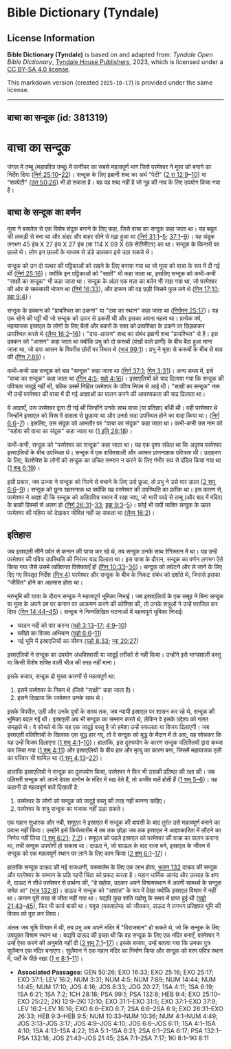 # Bible Dictionary (Tyndale)

## License Information

**Bible Dictionary (Tyndale)** is based on and adapted from: _Tyndale Open Bible Dictionary_, [Tyndale House Publishers](https://tyndaleopenresources.com/), 2023, which is licensed under a [CC BY-SA 4.0 license](https://creativecommons.org/licenses/by-sa/4.0/legalcode.en).

This markdown version (created `2025-10-17`) is provided under the same license.



--------------------------------

## वाचा का सन्दूक (id: 381319)

वाचा का सन्दूक
==============

जंगल में तम्बू (महापवित्र तम्बू) में फर्नीचर का सबसे महत्वपूर्ण भाग जिसे परमेश्वर ने मूसा को बनाने का निर्देश दिया ([निर्ग 25:10](https://ref.ly/Exod25:10-Exod25:22)–[22](https://ref.ly/Exod25:10-Exod25:22))। सन्दूक के लिए इब्रानी शब्द का अर्थ "पेटी" ([2 रा 12:9](https://ref.ly/2Kgs12:9-2Kgs12:10)–[10](https://ref.ly/2Kgs12:9-2Kgs12:10)) या "शवपेटी" ([उत 50:26](https://ref.ly/Gen50:26)) भी हो सकता है। यह वह शब्द नहीं है जो नूह की नाव के लिए उपयोग किया गया है।

वाचा के सन्दूक का वर्णन
-----------------------

मूसा ने बसलेल से एक विशेष संदूक बनाने के लिए कहा, जिसे वाचा का सन्दूक कहा जाता था। यह बबूल की लकड़ी से बना था और अंदर और बाहर सोने से मढ़ा हुआ था ([निर्ग 31:1](https://ref.ly/Exod31:1-Exod31:5)–[5](https://ref.ly/Exod31:1-Exod31:5); [37:1](https://ref.ly/Exod37:1-Exod37:9)–[9](https://ref.ly/Exod37:1-Exod37:9))। यह संदूक लगभग 45 इंच X 27 इंच X 27 इंच (या 114 X 69 X 69 सेंटीमीटर) का था। सन्दूक के किनारों पर छल्ले थे। लोग इन छल्लों के माध्यम से डंडे डालकर इसे उठा सकते थे।

सन्दूक को उन दो पत्थर की पट्टिकाओं को रखने के लिए बनाया गया था जो मूसा को वाचा के रूप में दी गई थीं ([निर्ग 25:16](https://ref.ly/Exod25:16))। क्योंकि इन पट्टिकाओं को "साक्षी" भी कहा जाता था, इसलिए सन्दूक को कभी\-कभी "साक्षी का सन्दूक" भी कहा जाता था। सन्दूक के अंदर एक मन्ना का बर्तन भी रखा गया था, जो परमेश्वर की ओर से चमत्कारी भोजन था ([निर्ग 16:33](https://ref.ly/Exod16:33)), और हारून की वह छड़ी जिसमे फुल लगे थे ([गिन 17:10](https://ref.ly/Num17:10); [इब्रा 9:4](https://ref.ly/Heb9:4))।

सन्दूक के ढक्कन को "प्रायश्चित का ढकना" या "दया का स्थान" कहा जाता था ([निर्गमन 25:17](https://ref.ly/Exod25:17))। यह एक सोने की पट्टी थी जो सन्दूक को ऊपर से ढकती थी और इसका अपना महत्व था। प्रत्येक वर्ष, महायाजक इस्राएल के लोगों के लिए बैलों और बकरों के रक्त को प्रायश्चित के ढकने पर छिड़ककर प्रायश्चित करते थे ([लैव्य 16:2](https://ref.ly/Lev16:2-Lev16:16)–[16](https://ref.ly/Lev16:2-Lev16:16))। "दया\-आसन" शब्द का संबंध इब्रानी शब्द "प्रायश्चित" से है। इस ढक्कन को "आसन" कहा जाता था क्योंकि प्रभु को दो करूबों (पंखों वाले प्राणी) के बीच बैठा हुआ माना जाता था, जो दया आसन के विपरीत छोरों पर स्थित थे ([भज 99:1](https://ref.ly/Ps99:1))। प्रभु ने मूसा से करूबों के बीच से बात की ([गिन 7:89](https://ref.ly/Num7:89))।

कभी\-कभी उस सन्दूक को बस "सन्दूक" कहा जाता था ([निर्ग 37:1](https://ref.ly/Exod37:1); [गिन 3:31](https://ref.ly/Num3:31))। अन्य समय में, इसे "वाचा का सन्दूक" कहा जाता था ([गिन 4:5](https://ref.ly/Num4:5); [यहो 4:16](https://ref.ly/Josh4:16))। इस्राएलियों को याद दिलाया गया कि सन्दूक की पवित्रता जादुई नहीं थी, बल्कि उसमें निहित परमेश्वर के पवित्र नियम से आई थी। "साक्षी का सन्दूक" नाम भी उन्हें परमेश्वर की वाचा में दी गई आज्ञाओं का पालन करने की आवश्यकता की याद दिलाता था।

ये आज्ञाएँ, उस परमेश्वर द्वारा दी गई थीं जिन्होंने उनके साथ वाचा (या प्रतिज्ञा) बाँधी थी। वही परमेश्वर थे जिन्होंने इस्राएल को मिस्र में दासता से छुड़ाया था और उनसे सदा उपस्थित होने का वादा किया था। ([निर्ग 6:6](https://ref.ly/Exod6:6-Exod6:7)–[7](https://ref.ly/Exod6:6-Exod6:7))। इसलिए, उस संदूक को आमतौर पर "वाचा का संदूक" कहा जाता था। कभी\-कभी उस नाम को "यहोवा की वाचा का संदूक" कहा जाता था ([1 इति 28:18](https://ref.ly/1Chr28:18))।

कभी\-कभी, सन्दूक को "परमेश्वर का सन्दूक" कहा जाता था। यह एक दृश्य संकेत था कि अदृश्य परमेश्वर इस्राएलियों के बीच उपस्थित थे। सन्दूक में एक शक्तिशाली और अक्सर प्राणनाशक पवित्रता थी। उदाहरण के लिए, बेतशेमेश के लोगों को सन्दूक का उचित सम्मान न करने के लिए गंभीर रूप से दंडित किया गया था ([1 शमू 6:19](https://ref.ly/1Sam6:19))।

इसी प्रकार, जब उज्जा ने सन्दूक को गिरने से बचाने के लिए उसे छुआ, तो प्रभु ने उसे मार डाला ([2 शमू 6:6](https://ref.ly/2Sam6:6-2Sam6:9)–[9](https://ref.ly/2Sam6:6-2Sam6:9))। सन्दूक को छूना खतरनाक था क्योंकि यह परमेश्वर की उपस्थिति का प्रतीक था। इस कारण से, परमेश्वर ने आज्ञा दी कि सन्दूक को अतिपवित्र स्थान में रखा जाए, जो भारी परदे से तम्बू (और बाद में मंदिर) के बाकी हिस्सों से अलग हो ([निर्ग 26:31](https://ref.ly/Exod26:31-Exod26:33)–[33](https://ref.ly/Exod26:31-Exod26:33); [इब्रा 9:3](https://ref.ly/Heb9:3-Heb9:5)–[5](https://ref.ly/Heb9:3-Heb9:5))। कोई भी पापी व्यक्ति सन्दूक के ऊपर परमेश्वर की महिमा को देखकर जीवित नहीं रह सकता था ([लैव्य 16:2](https://ref.ly/Lev16:2))।

इतिहास
------

जब इस्राएली सीनै पर्वत से कनान की यात्रा कर रहे थे, तब सन्दूक उनके साथ रेगिस्तान में था। यह उन्हें परमेश्वर की पवित्र उपस्थिति की निरंतर याद दिलाता था। इस यात्रा के दौरान, सन्दूक का वर्णन लगभग ऐसे किया गया जैसे उसमें व्यक्तिगत विशेषताएँ हों ([गिन 10:33](https://ref.ly/Num10:33-Num10:36)–[36](https://ref.ly/Num10:33-Num10:36))। सन्दूक को लपेटने और ले जाने के लिए दिए गए विस्तृत निर्देश ([गिन 4](https://ref.ly/Num4:1-Num4:49)) परमेश्वर और सन्दूक के बीच के निकट संबंध को दर्शाते थे, जिससे इसका "जीवित" होने का अहसास होता था।

मरुभूमि की यात्रा के दौरान सन्दूक ने महत्वपूर्ण भूमिका निभाई। जब इस्राएलियों के एक समूह ने बिना सन्दूक या मूसा के अपने दम पर कनान पर आक्रमण करने की कोशिश की, तो उनके शत्रुओं ने उन्हें पराजित कर दिया ([गिन 14:44–45](https://ref.ly/Num14:44))। सन्दूक ने निम्नलिखित घटनाओं में महत्वपूर्ण भूमिका निभाई:

* यरदन नदी को पार करना ([यहो 3:13](https://ref.ly/Josh3:13-Josh3:17)–[17](https://ref.ly/Josh3:13-Josh3:17); [4:9](https://ref.ly/Josh4:9-Josh4:10)–[10](https://ref.ly/Josh4:9-Josh4:10))
* यरीहो का विजय अभियान ([यहो 6:6](https://ref.ly/Josh6:6-Josh6:11)–[11](https://ref.ly/Josh6:6-Josh6:11))
* नई भूमि में इस्राएलियों का जीवन ([यहो 8:33](https://ref.ly/Josh8:33); [न्या 20:27](https://ref.ly/Judg20:27))

इस्राएलियों ने सन्दूक का उपयोग अंधविश्वासी या जादुई तरीकों से नहीं किया। उन्होंने इसे भाग्यशाली वस्तु या किसी विशेष शक्ति वाली चीज़ की तरह नहीं माना।

इसके बजाय, सन्दूक दो मुख्य कारणों से महत्वपूर्ण था:

1. इसमें परमेश्वर के नियम थे (जिसे "साक्षी" कहा जाता है)।
2. इसने दिखाया कि परमेश्वर उनके साथ थे।

इसके विपरीत, एली और उनके पुत्रों के समय तक, जब न्यायी इस्राएल पर शासन कर रहे थे, सन्दूक की भूमिका बदल गई थी। इस्राएली अब भी सन्दूक का सम्मान करते थे, लेकिन वे इसके उद्देश्य को गलत समझते थे। वे सोचते थे कि यह एक जादुई वस्तु है जो हमेशा उन्हें सफलता या विजय दिलाएगी। जब इस्राएली पलिश्तियों के खिलाफ एक युद्ध हार गए, तो वे सन्दूक को युद्ध के मैदान में ले आए, यह सोचकर कि यह उन्हें विजय दिलाएगा ([1 शमू 4:1](https://ref.ly/1Sam4:1-1Sam4:10)–[10](https://ref.ly/1Sam4:1-1Sam4:10))। हालांकि, इस दुरुपयोग के कारण सन्दूक पलिश्तियों द्वारा कब्जा कर लिया गया ([1 शमू 4:11](https://ref.ly/1Sam4:11)) और इस्राएलियों के बीच हार और मृत्यु का कारण बना, जिसमें महायाजक एली का परिवार भी शामिल था ([1 शमू 4:13](https://ref.ly/1Sam4:13-1Sam4:22)–[22](https://ref.ly/1Sam4:13-1Sam4:22))।

हालांकि इस्राएलियों ने सन्दूक का दुरुपयोग किया, परमेश्वर ने फिर भी उसकी प्रतिष्ठा की रक्षा की। जब पलिश्ती सन्दूक को अपने देवता दागोन के मंदिर में रख देते हैं, तो अजीब बातें होती हैं ([1 शमू 5–6](https://ref.ly/1Sam5:1-1Sam6:21))। यह कहानी दो महत्वपूर्ण बातें दिखाती है:

1. परमेश्वर के लोगों को सन्दूक को जादुई वस्तु की तरह नहीं मानना चाहिए।
2. परमेश्वर के शत्रु सन्दूक का मजाक नहीं उड़ा सकते।

एक महान सुधारक और नबी, शमूएल ने इस्राएल में सन्दूक की वापसी के बाद तुरंत उसे महत्वपूर्ण बनाने का प्रयास नहीं किया। उन्होंने इसे किर्यत्यारीम में तब तक छोड़ा जब तक इस्राएल ने आज्ञाकारिता में लौटने का निर्णय नहीं लिया ([1 शमू 6:21](https://ref.ly/1Sam6:21); [7:2](https://ref.ly/1Sam7:2))। शमूएल को पहले इस्राएल को परमेश्वर की वाचा का पालन कराना था, तभी सन्दूक उपयोगी हो सकता था। दाऊद ने, जो शाऊल के बाद राजा बने, इस्राएल के जीवन में सन्दूक को एक महत्वपूर्ण स्थान पर लाने के लिए काम किया ([2 शमू 6:1](https://ref.ly/2Sam6:1-2Sam6:17)–[17](https://ref.ly/2Sam6:1-2Sam6:17))।

हालांकि सन्दूक दाऊद की नई राजधानी, यरूशलेम के लिए एक लाभ होता, [भजन 132](https://ref.ly/Ps132:1-Ps132:18) दाऊद की सन्दूक और परमेश्वर के सम्मान के प्रति गहरी चिंता को प्रकट करता है। महान धार्मिक आनंद और उत्साह के क्षण में, दाऊद ने सीधे परमेश्वर से प्रार्थना की, "हे यहोवा, उठकर अपने विश्रामस्थान में अपनी सामर्थ्य के सन्दूक समेत आ" ([भज 132:8](https://ref.ly/Ps132:8))। दाऊद ने सन्दूक को "अशांत" के रूप में देखा क्योंकि इस्राएल विश्राम में नहीं था। कनान पूरी तरह से जीता नहीं गया था। यद्यपि कुछ शांति यहोशू के समय में प्राप्त हुई थी ([यहो 21:43](https://ref.ly/Josh21:43-Josh21:45)–[45](https://ref.ly/Josh21:43-Josh21:45)), फिर भी कार्य बाकी था। यबूस (यरूशलेम) को जीतकर, दाऊद ने लगभग प्रतिज्ञात भूमि की विजय को पूरा कर लिया।

अंततः जब भूमि विश्राम में थी, तब प्रभु अब अपने मंदिर में "विराजमान" हो सकते थे, जो कि सन्दूक के लिए उपयुक्त विश्राम स्थान था। यद्यपि दाऊद की इच्छा थी कि वह सन्दूक के लिए एक मंदिर बनाएँ, परमेश्वर ने उन्हें ऐसा करने की अनुमति नहीं दी ([2 शमू 7:1](https://ref.ly/2Sam7:1-2Sam7:17)–[17](https://ref.ly/2Sam7:1-2Sam7:17))। इसके बजाय, उन्हें बताया गया कि उनका पुत्र सुलैमान एक मंदिर बनाएगा। सुलैमान ने एक महान मंदिर का निर्माण किया और सन्दूक को परम पवित्र स्थान में, पर्दों के पीछे रखा ([1 रा 8:1](https://ref.ly/1Kgs8:1-1Kgs8:11)–[11](https://ref.ly/1Kgs8:1-1Kgs8:11))।

* **Associated Passages:** GEN 50:26; EXO 16:33; EXO 25:16; EXO 25:17; EXO 37:1; LEV 16:2; NUM 3:31; NUM 4:5; NUM 7:89; NUM 14:44; NUM 14:45; NUM 17:10; JOS 4:16; JOS 8:33; JDG 20:27; 1SA 4:11; 1SA 6:19; 1SA 6:21; 1SA 7:2; 1CH 28:18; PSA 99:1; PSA 132:8; HEB 9:4; EXO 25:10–EXO 25:22; 2KI 12:9–2KI 12:10; EXO 31:1–EXO 31:5; EXO 37:1–EXO 37:9; LEV 16:2–LEV 16:16; EXO 6:6–EXO 6:7; 2SA 6:6–2SA 6:9; EXO 26:31–EXO 26:33; HEB 9:3–HEB 9:5; NUM 10:33–NUM 10:36; NUM 4:1–NUM 4:49; JOS 3:13–JOS 3:17; JOS 4:9–JOS 4:10; JOS 6:6–JOS 6:11; 1SA 4:1–1SA 4:10; 1SA 4:13–1SA 4:22; 1SA 5:1–1SA 6:21; 2SA 6:1–2SA 6:17; PSA 132:1–PSA 132:18; JOS 21:43–JOS 21:45; 2SA 7:1–2SA 7:17; 1KI 8:1–1KI 8:11

